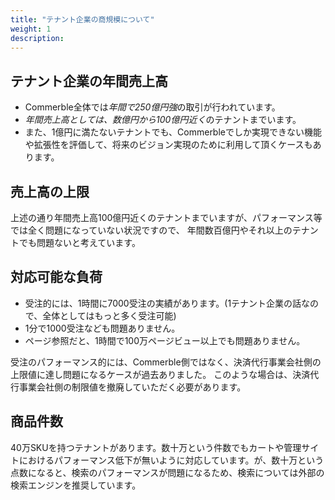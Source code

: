```yaml
---
title: "テナント企業の商規模について"
weight: 1
description: 
---
```


## テナント企業の年間売上高

- Commerble全体では*年間で250億円強*の取引が行われています。
- *年間売上高としては、数億円から100億円近く*のテナントまでいます。
- また、1億円に満たないテナントでも、Commerbleでしか実現できない機能や拡張性を評価して、将来のビジョン実現のために利用して頂くケースもあります。

## 売上高の上限

上述の通り年間売上高100億円近くのテナントまでいますが、パフォーマンス等では全く問題になっていない状況ですので、
年間数百億円やそれ以上のテナントでも問題ないと考えています。

## 対応可能な負荷

- 受注的には、1時間に7000受注の実績があります。(1テナント企業の話なので、全体としてはもっと多く受注可能)
- 1分で1000受注なども問題ありません。
- ページ参照だと、1時間で100万ページビュー以上でも問題ありません。

受注のパフォーマンス的には、Commerble側ではなく、決済代行事業会社側の上限値に達し問題になるケースが過去ありました。
このような場合は、決済代行事業会社側の制限値を撤廃していただく必要があります。

## 商品件数

40万SKUを持つテナントがあります。数十万という件数でもカートや管理サイトにおけるパフォーマンス低下が無いように対応しています。が、数十万という点数になると、検索のパフォーマンスが問題になるため、検索については外部の検索エンジンを推奨しています。

